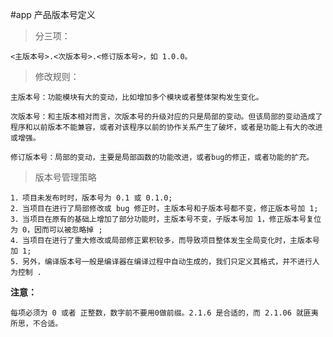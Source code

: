 #app 产品版本号定义

>分三项：

`<主版本号>.<次版本号>.<修订版本号>，如 1.0.0。`

>修改规则：

    主版本号：功能模块有大的变动，比如增加多个模块或者整体架构发生变化。

    次版本号：和主版本相对而言，次版本号的升级对应的只是局部的变动。但该局部的变动造成了程序和以前版本不能兼容，或者对该程序以前的协作关系产生了破坏，或者是功能上有大的改进或增强。

    修订版本号：局部的变动，主要是局部函数的功能改进，或者bug的修正，或者功能的扩充。
    
>版本号管理策略

    1．项目未发布时时，版本号为 0.1 或 0.1.0;
    2．当项目在进行了局部修改或 bug 修正时，主版本号和子版本号都不变，修正版本号加 1;
    3．当项目在原有的基础上增加了部分功能时，主版本号不变，子版本号加 1，修正版本号复位为 0，因而可以被忽略掉 ;
    4．当项目在进行了重大修改或局部修正累积较多，而导致项目整体发生全局变化时，主版本号加 1;
    5．另外，编译版本号一般是编译器在编译过程中自动生成的，我们只定义其格式，并不进行人为控制 .

**注意：**

    每项必须为 0 或者 正整数，数字前不要用0做前缀。2.1.6 是合适的，而 2.1.06 就匪夷所思，不合适。

